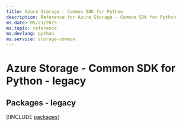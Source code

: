 ```yaml
---
title: Azure Storage - Common SDK for Python
description: Reference for Azure Storage - Common SDK for Python
ms.date: 05/23/2025
ms.topic: reference
ms.devlang: python
ms.service: storage-common
---
```

# Azure Storage - Common SDK for Python - legacy
## Packages - legacy
[!INCLUDE [packages](storage---common-index.md)]